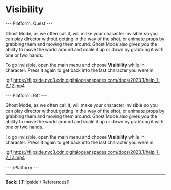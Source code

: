 # Visibility

--- Platform: Quest ---

Ghost Mode, as we often call it, will make your character invisible so you can play director without getting in the way of the shot, or animate props by grabbing them and moving them around. Ghost Mode also gives you the ability to move the world around and scale it up or down by grabbing it with one or two hands.

To go invisible, open the main menu and choose **Visibility** while in character. Press it again to get back into the last character you were in.

:gif https://flipside.nyc3.cdn.digitaloceanspaces.com/docs/2023.1/help_1-2_12.mp4

--- Platform: Rift ---

Ghost Mode, as we often call it, will make your character invisible so you can play director without getting in the way of the shot, or animate props by grabbing them and moving them around. Ghost Mode also gives you the ability to move the world around and scale it up or down by grabbing it with one or two hands.

To go invisible, open the main menu and choose **Visibility** while in character. Press it again to get back into the last character you were in.

:gif https://flipside.nyc3.cdn.digitaloceanspaces.com/docs/2023.1/help_1-2_12.mp4

--- /Platform ---

---

**Back:** [[Flipside / References]]

